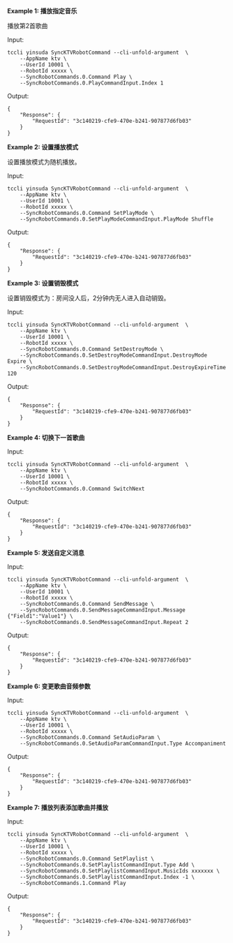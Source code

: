 **Example 1: 播放指定音乐**

播放第2首歌曲

Input: 

```
tccli yinsuda SyncKTVRobotCommand --cli-unfold-argument  \
    --AppName ktv \
    --UserId 10001 \
    --RobotId xxxxx \
    --SyncRobotCommands.0.Command Play \
    --SyncRobotCommands.0.PlayCommandInput.Index 1
```

Output: 
```
{
    "Response": {
        "RequestId": "3c140219-cfe9-470e-b241-907877d6fb03"
    }
}
```

**Example 2: 设置播放模式**

设置播放模式为随机播放。

Input: 

```
tccli yinsuda SyncKTVRobotCommand --cli-unfold-argument  \
    --AppName ktv \
    --UserId 10001 \
    --RobotId xxxxx \
    --SyncRobotCommands.0.Command SetPlayMode \
    --SyncRobotCommands.0.SetPlayModeCommandInput.PlayMode Shuffle
```

Output: 
```
{
    "Response": {
        "RequestId": "3c140219-cfe9-470e-b241-907877d6fb03"
    }
}
```

**Example 3: 设置销毁模式**

设置销毁模式为：房间没人后，2分钟内无人进入自动销毁。

Input: 

```
tccli yinsuda SyncKTVRobotCommand --cli-unfold-argument  \
    --AppName ktv \
    --UserId 10001 \
    --RobotId xxxxx \
    --SyncRobotCommands.0.Command SetDestroyMode \
    --SyncRobotCommands.0.SetDestroyModeCommandInput.DestroyMode Expire \
    --SyncRobotCommands.0.SetDestroyModeCommandInput.DestroyExpireTime 120
```

Output: 
```
{
    "Response": {
        "RequestId": "3c140219-cfe9-470e-b241-907877d6fb03"
    }
}
```

**Example 4: 切换下一首歌曲**



Input: 

```
tccli yinsuda SyncKTVRobotCommand --cli-unfold-argument  \
    --AppName ktv \
    --UserId 10001 \
    --RobotId xxxxx \
    --SyncRobotCommands.0.Command SwitchNext
```

Output: 
```
{
    "Response": {
        "RequestId": "3c140219-cfe9-470e-b241-907877d6fb03"
    }
}
```

**Example 5: 发送自定义消息**



Input: 

```
tccli yinsuda SyncKTVRobotCommand --cli-unfold-argument  \
    --AppName ktv \
    --UserId 10001 \
    --RobotId xxxxx \
    --SyncRobotCommands.0.Command SendMessage \
    --SyncRobotCommands.0.SendMessageCommandInput.Message {"Field1":"Value1"} \
    --SyncRobotCommands.0.SendMessageCommandInput.Repeat 2
```

Output: 
```
{
    "Response": {
        "RequestId": "3c140219-cfe9-470e-b241-907877d6fb03"
    }
}
```

**Example 6: 变更歌曲音频参数**



Input: 

```
tccli yinsuda SyncKTVRobotCommand --cli-unfold-argument  \
    --AppName ktv \
    --UserId 10001 \
    --RobotId xxxxx \
    --SyncRobotCommands.0.Command SetAudioParam \
    --SyncRobotCommands.0.SetAudioParamCommandInput.Type Accompaniment
```

Output: 
```
{
    "Response": {
        "RequestId": "3c140219-cfe9-470e-b241-907877d6fb03"
    }
}
```

**Example 7: 播放列表添加歌曲并播放**



Input: 

```
tccli yinsuda SyncKTVRobotCommand --cli-unfold-argument  \
    --AppName ktv \
    --UserId 10001 \
    --RobotId xxxxx \
    --SyncRobotCommands.0.Command SetPlaylist \
    --SyncRobotCommands.0.SetPlaylistCommandInput.Type Add \
    --SyncRobotCommands.0.SetPlaylistCommandInput.MusicIds xxxxxxx \
    --SyncRobotCommands.0.SetPlaylistCommandInput.Index -1 \
    --SyncRobotCommands.1.Command Play
```

Output: 
```
{
    "Response": {
        "RequestId": "3c140219-cfe9-470e-b241-907877d6fb03"
    }
}
```

